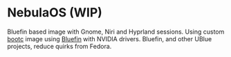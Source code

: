 # NebulaOS (WIP)

Bluefin based image with Gnome, Niri and Hyprland sessions. Using custom [bootc](https://github.com/bootc-dev/bootc) image using [Bluefin](https://projectbluefin.io/) with NVIDIA drivers. 
Bluefin, and other UBlue projects, reduce quirks from Fedora. 
